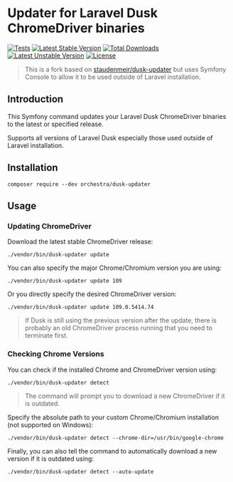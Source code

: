 Updater for Laravel Dusk ChromeDriver binaries
==============

[![Tests](https://github.com/orchestral/dusk-updater/actions/workflows/tests.yaml/badge.svg?branch=2.x)](https://github.com/orchestral/dusk-updater/actions/workflows/tests.yaml?query=branch%3A2.x)
[![Latest Stable Version](https://poser.pugx.org/orchestra/dusk-updater/version)](https://packagist.org/packages/orchestra/dusk-updater)
[![Total Downloads](https://poser.pugx.org/orchestra/dusk-updater/downloads)](https://packagist.org/packages/orchestra/dusk-updater)
[![Latest Unstable Version](https://poser.pugx.org/orchestra/dusk-updater/v/unstable)](//packagist.org/packages/orchestra/dusk-updater)
[![License](https://poser.pugx.org/orchestra/dusk-updater/license)](https://packagist.org/packages/orchestra/dusk-updater)

> This is a fork based on [staudenmeir/dusk-updater](https://github.com/staudenmeir/dusk-updater) but uses Symfony Console to allow it to be used outside of Laravel installation.

## Introduction

This Symfony command updates your Laravel Dusk ChromeDriver binaries to the latest or specified release.

Supports all versions of Laravel Dusk especially those used outside of Laravel installation.

## Installation

    composer require --dev orchestra/dusk-updater

## Usage

### Updating ChromeDriver

Download the latest stable ChromeDriver release:

    ./vendor/bin/dusk-updater update

You can also specify the major Chrome/Chromium version you are using:

    ./vendor/bin/dusk-updater update 109

Or you directly specify the desired ChromeDriver version:

    ./vendor/bin/dusk-updater update 109.0.5414.74

> If Dusk is still using the previous version after the update, there is probably an old ChromeDriver process running that you need to terminate first. 

### Checking Chrome Versions

You can check if the installed Chrome and ChromeDriver version using:

    ./vendor/bin/dusk-updater detect

> The command will prompt you to download a new ChromeDriver if it is outdated.

Specify the absolute path to your custom Chrome/Chromium installation (not supported on Windows):

    ./vendor/bin/dusk-updater detect --chrome-dir=/usr/bin/google-chrome

Finally, you can also tell the command to automatically download a new version if it is outdated using:

    ./vendor/bin/dusk-updater detect --auto-update
